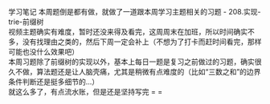 学习笔记
本周题倒是都有做，就做了一道跟本周学习主题相关的习题 - 208.实现-trie-前缀树  
视频主题确实有难度，暂时还没来得及看完，这周周末在加班，所以时间确实不多，没有找理由之类的，然后下周一定会补上（不想为了打卡而赶时间看完，那样可能也没什么效果吧）  
本周习题除了前缀树的实现以外，基本上每日一题是复习之前做过的习题，确实很久不做，算法题还是让人脑壳痛，尤其是稍微有点难度的（比如“三数之和”的边界条件判断还是挺多细节的...）  
就这么多了，有点流水账，但是还是坚持写完 = =  
